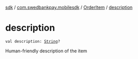 [sdk](../../index.md) / [com.swedbankpay.mobilesdk](../index.md) / [OrderItem](index.md) / [description](./description.md)

# description

`val description: `[`String`](https://kotlinlang.org/api/latest/jvm/stdlib/kotlin/-string/index.html)`?`

Human-friendly description of the item


